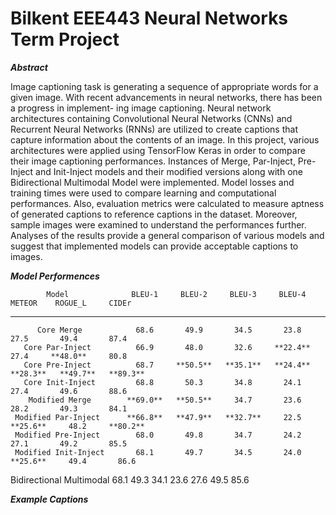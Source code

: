 # Bilkent EEE443 Neural Networks Term Project

***Abstract***

Image captioning task is generating a sequence of appropriate words for a given image. With recent advancements in neural networks, there has been a progress in implement- ing image captioning. Neural network architectures containing Convolutional Neural Networks (CNNs) and Recurrent Neural Networks (RNNs) are utilized to create captions that capture information about the contents of an image. In this project, various architectures were applied using TensorFlow Keras in order to compare their image captioning performances. Instances of Merge, Par-Inject, Pre-Inject and Init-Inject models and their modified versions along with one Bidirectional Multimodal Model were implemented. Model losses and training times were used to compare learning and computational performances. Also, evaluation metrics were calculated to measure aptness of generated captions to reference captions in the dataset. Moreover, sample images were examined to understand the performances further. Analyses of the results provide a general comparison of various models and suggest that implemented models can provide acceptable captions to images.

***Model Performences***


            Model              BLEU-1     BLEU-2     BLEU-3     BLEU-4     METEOR    ROGUE_L     CIDEr
  -------------------------- ---------- ---------- ---------- ---------- ---------- ---------- ----------
          Core Merge            68.6       49.9       34.5       23.8       27.5       49.4       87.4
       Core Par-Inject          66.9       48.0       32.6     **22.4**     27.4     **48.0**     80.8
       Core Pre-Inject          68.7     **50.5**   **35.1**   **24.4**   **28.3**   **49.7**   **89.3**
       Core Init-Inject         68.8       50.3       34.8       24.1       27.4       49.6       88.6
        Modified Merge        **69.0**   **50.5**     34.7       23.6       28.2       49.3       84.1
     Modified Par-Inject      **66.8**   **47.9**   **32.7**     22.5     **25.6**     48.2     **80.2**
     Modified Pre-Inject        68.0       49.8       34.7       24.2       27.1       49.2       85.5
     Modified Init-Inject       68.1       49.7       34.5       24.0     **25.6**     49.4       86.6
   Bidirectional Multimodal     68.1       49.3       34.1       23.6       27.6       49.5       85.6
   


***Example Captions***



